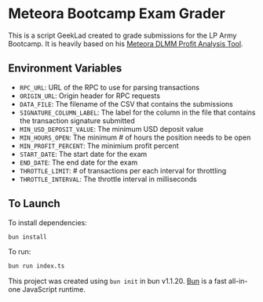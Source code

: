 # Meteora Bootcamp Exam Grader

This is a script GeekLad created to grade submissions for the LP Army Bootcamp.
It is heavily based on his [Meteora DLMM Profit Analysis Tool](https://github.com/GeekLad/meteora-profit-analysis/).

## Environment Variables

- `RPC_URL`: URL of the RPC to use for parsing transactions
- `ORIGIN_URL`: Origin header for RPC requests
- `DATA_FILE`: The filename of the CSV that contains the submissions
- `SIGNATURE_COLUMN_LABEL`: The label for the column in the file that contains
  the transaction signature submitted
- `MIN_USD_DEPOSIT_VALUE`: The minimum USD deposit value
- `MIN_HOURS_OPEN`: The minimum # of hours the position needs to be open
- `MIN_PROFIT_PERCENT`: The minimium profit percent
- `START_DATE`: The start date for the exam
- `END_DATE`: The end date for the exam
- `THROTTLE_LIMIT`: # of transactions per each interval for throttling
- `THROTTLE_INTERVAL`: The throttle interval in milliseconds

## To Launch

To install dependencies:

```bash
bun install
```

To run:

```bash
bun run index.ts
```

This project was created using `bun init` in bun v1.1.20. [Bun](https://bun.sh) is a fast all-in-one JavaScript runtime.
